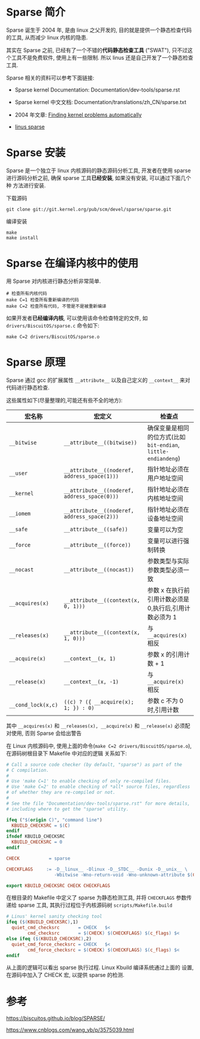 
# Sparse 简介

Sparse 诞生于 2004 年, 是由 linux 之父开发的, 目的就是提供一个静态检查代码 的工具, 从而减少 linux 内核的隐患.

其实在 Sparse 之前, 已经有了一个不错的**代码静态检查工具** ("SWAT"), 只不过这个工具不是免费软件, 使用上有一些限制. 所以 linus 还是自己开发了一个静态检查工具.

Sparse 相关的资料可以参考下面链接:

- Sparse kernel Documentation: Documentation/dev-tools/sparse.rst

- Sparse kernel 中文文档: Documentation/translations/zh_CN/sparse.txt

- 2004 年文章: [Finding kernel problems automatically](https://lwn.net/Articles/87538/)

- [linus sparse](https://yarchive.net/comp/linux/sparse.html)

# Sparse 安装

Sparse 是一个独立于 linux 内核源码的静态源码分析工具, 开发者在使用 sparse 进行源码分析之前, 确保 sparse 工具**已经安装**, 如果没有安装, 可以通过下面几个种 方法进行安装.

下载源码

```
git clone git://git.kernel.org/pub/scm/devel/sparse/sparse.git
```

编译安装

```
make
make install
```

# Sparse 在编译内核中的使用

用 Sparse 对内核进行静态分析非常简单.

```
# 检查所有内核代码
make C=1 检查所有重新编译的代码
make C=2 检查所有代码, 不管是不是被重新编译
```

如果开发者**已经编译内核**, 可以使用该命令检查特定的文件, 如 `drivers/BiscuitOS/sparse.c` 命令如下:

```
make C=2 drivers/BiscuitOS/sparse.o
```

# Sparse 原理

Sparse 通过 gcc 的扩展属性 `__attribute__` 以及自己定义的 `__context__` 来对代码进行静态检查.

这些属性如下(尽量整理的,可能还有些不全的地方):

宏名称 | 宏定义 | 检查点
---------|----------|---------
`__bitwise` | `__attribute__((bitwise))` | 确保变量是相同的位方式(比如 `bit-endian`, `little-endiandeng`)
`__user` | `__attribute__((noderef, address_space(1)))` | 指针地址必须在用户地址空间
`__kernel` | `__attribute__((noderef, address_space(0)))` | 指针地址必须在内核地址空间
`__iomem` | `__attribute__((noderef, address_space(2)))` | 指针地址必须在设备地址空间
`__safe` | `__attribute__((safe))` | 变量可以为空
`__force` | `__attribute__((force))` | 变量可以进行强制转换
`__nocast` | `__attribute__((nocast))` | 参数类型与实际参数类型必须一致
`__acquires(x)` | `__attribute__((context(x, 0, 1)))` | 参数 x 在执行前引用计数必须是 0,执行后,引用计数必须为 1
`__releases(x)` | `__attribute__((context(x, 1, 0)))` | 与 `__acquires(x)` 相反
`__acquire(x)` | `__context__(x, 1)` | 参数 x 的引用计数 + 1
`__release(x)` | `__context__(x, -1)` | 与 `__acquire(x)` 相反
`__cond_lock(x,c)` | `((c) ? ({ __acquire(x); 1; }) : 0)` | 参数 c 不为 0 时,引用计数

其中 `__acquires(x)` 和 `__releases(x), __acquire(x)` 和 `__release(x)` 必须配对使用, 否则 Sparse 会给出警告

在 Linux 内核源码中, 使用上面的命令(`make C=2 drivers/BiscuitOS/sparse.o`), 在源码树根目录下 Makefile 中对应的逻辑 关系如下:

```makefile
# Call a source code checker (by default, "sparse") as part of the
# C compilation.
#
# Use 'make C=1' to enable checking of only re-compiled files.
# Use 'make C=2' to enable checking of *all* source files, regardless
# of whether they are re-compiled or not.
#
# See the file "Documentation/dev-tools/sparse.rst" for more details,
# including where to get the "sparse" utility.

ifeq ("$(origin C)", "command line")
  KBUILD_CHECKSRC = $(C)
endif
ifndef KBUILD_CHECKSRC
  KBUILD_CHECKSRC = 0
endif

CHECK           = sparse

CHECKFLAGS     := -D__linux__ -Dlinux -D__STDC__ -Dunix -D__unix__ \
                  -Wbitwise -Wno-return-void -Wno-unknown-attribute $(CF)

export KBUILD_CHECKSRC CHECK CHECKFLAGS
```

在根目录的 Makefile 中定义了 sparse 为静态检测工具, 并将 `CHECKFLAGS` 参数传递给 sparse 工具, 其执行过程位于内核源码树 `scripts/Makefile.build`

```makefile
# Linus' kernel sanity checking tool
ifeq ($(KBUILD_CHECKSRC),1)
  quiet_cmd_checksrc       = CHECK   $<
        cmd_checksrc       = $(CHECK) $(CHECKFLAGS) $(c_flags) $<
else ifeq ($(KBUILD_CHECKSRC),2)
  quiet_cmd_force_checksrc = CHECK   $<
        cmd_force_checksrc = $(CHECK) $(CHECKFLAGS) $(c_flags) $<
endif
```

从上面的逻辑可以看出 sparse 执行过程. Linux Kbuild 编译系统通过上面的 设置, 在源码中加入了 CHECK 宏, 以提供 sparse 的检测.



# 参考

https://biscuitos.github.io/blog/SPARSE/

https://www.cnblogs.com/wang_yb/p/3575039.html